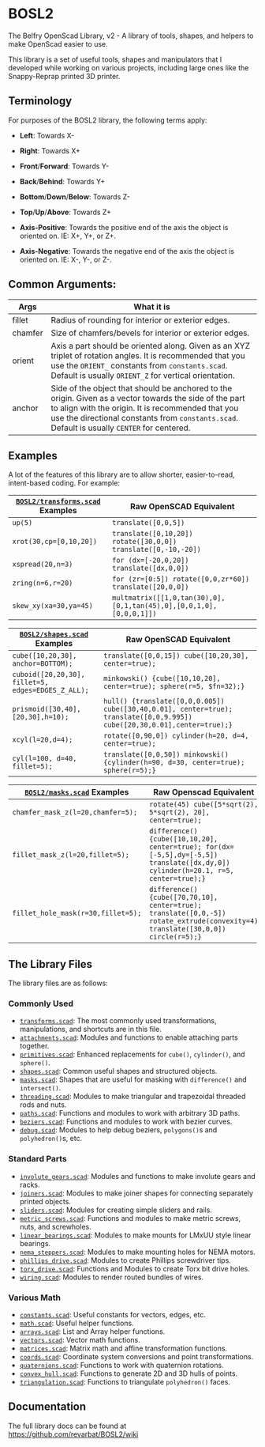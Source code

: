 # BOSL2
The Belfry OpenScad Library, v2 - A library of tools, shapes, and helpers to make OpenScad easier to use.

This library is a set of useful tools, shapes and manipulators that I developed while working on various
projects, including large ones like the Snappy-Reprap printed 3D printer.


## Terminology
For purposes of the BOSL2 library, the following terms apply:
- **Left**: Towards X-
- **Right**: Towards X+
- **Front**/**Forward**: Towards Y-
- **Back**/**Behind**: Towards Y+
- **Bottom**/**Down**/**Below**: Towards Z-
- **Top**/**Up**/**Above**: Towards Z+

- **Axis-Positive**: Towards the positive end of the axis the object is oriented on.  IE: X+, Y+, or Z+.
- **Axis-Negative**: Towards the negative end of the axis the object is oriented on.  IE: X-, Y-, or Z-.

## Common Arguments:

Args    | What it is
------- | ----------------------------------------
fillet  | Radius of rounding for interior or exterior edges.
chamfer | Size of chamfers/bevels for interior or exterior edges.
orient  | Axis a part should be oriented along.  Given as an XYZ triplet of rotation angles.  It is recommended that you use the `ORIENT_` constants from `constants.scad`.  Default is usually `ORIENT_Z` for vertical orientation.
anchor  | Side of the object that should be anchored to the origin. Given as a vector towards the side of the part to align with the origin.  It is recommended that you use the directional constants from `constants.scad`.  Default is usually `CENTER` for centered.


## Examples
A lot of the features of this library are to allow shorter, easier-to-read, intent-based coding.  For example:

[`BOSL2/transforms.scad`](https://github.com/revarbat/BOSL2/wiki/transforms.scad) Examples | Raw OpenSCAD Equivalent
------------------------------- | -------------------------------
`up(5)`                         | `translate([0,0,5])`
`xrot(30,cp=[0,10,20])`         | `translate([0,10,20]) rotate([30,0,0]) translate([0,-10,-20])`
`xspread(20,n=3)`               | `for (dx=[-20,0,20]) translate([dx,0,0])`
`zring(n=6,r=20)`               | `for (zr=[0:5]) rotate([0,0,zr*60]) translate([20,0,0])`
`skew_xy(xa=30,ya=45)`          | `multmatrix([[1,0,tan(30),0],[0,1,tan(45),0],[0,0,1,0],[0,0,0,1]])`

[`BOSL2/shapes.scad`](https://github.com/revarbat/BOSL2/wiki/shapes.scad) Examples | Raw OpenSCAD Equivalent
---------------------------------- | -------------------------------
`cube([10,20,30], anchor=BOTTOM);` | `translate([0,0,15]) cube([10,20,30], center=true);`
`cuboid([20,20,30], fillet=5, edges=EDGES_Z_ALL);` | `minkowski() {cube([10,10,20], center=true); sphere(r=5, $fn=32);}`
`prismoid([30,40],[20,30],h=10);`  | `hull() {translate([0,0,0.005]) cube([30,40,0.01], center=true); translate([0,0,9.995]) cube([20,30,0.01],center=true);}`
`xcyl(l=20,d=4);`                  | `rotate([0,90,0]) cylinder(h=20, d=4, center=true);`
`cyl(l=100, d=40, fillet=5);`      | `translate([0,0,50]) minkowski() {cylinder(h=90, d=30, center=true); sphere(r=5);}`

[`BOSL2/masks.scad`](https://github.com/revarbat/BOSL2/wiki/masks.scad) Examples | Raw Openscad Equivalent
----------------------------------- | -------------------------------
`chamfer_mask_z(l=20,chamfer=5);`   | `rotate(45) cube([5*sqrt(2), 5*sqrt(2), 20], center=true);`
`fillet_mask_z(l=20,fillet=5);`     | `difference() {cube([10,10,20], center=true); for(dx=[-5,5],dy=[-5,5]) translate([dx,dy,0]) cylinder(h=20.1, r=5, center=true);}`
`fillet_hole_mask(r=30,fillet=5);`  | `difference() {cube([70,70,10], center=true); translate([0,0,-5]) rotate_extrude(convexity=4) translate([30,0,0]) circle(r=5);}`


## The Library Files
The library files are as follows:

### Commonly Used
  - [`transforms.scad`](https://github.com/revarbat/BOSL2/wiki/transforms.scad): The most commonly used transformations, manipulations, and shortcuts are in this file.
  - [`attachments.scad`](https://github.com/revarbat/BOSL2/wiki/attachments.scad): Modules and functions to enable attaching parts together.
  - [`primitives.scad`](https://github.com/revarbat/BOSL2/wiki/primitives.scad): Enhanced replacements for `cube()`, `cylinder()`, and `sphere()`.
  - [`shapes.scad`](https://github.com/revarbat/BOSL2/wiki/shapes.scad): Common useful shapes and structured objects.
  - [`masks.scad`](https://github.com/revarbat/BOSL2/wiki/masks.scad): Shapes that are useful for masking with `difference()` and `intersect()`.
  - [`threading.scad`](https://github.com/revarbat/BOSL2/wiki/threading.scad): Modules to make triangular and trapezoidal threaded rods and nuts.
  - [`paths.scad`](https://github.com/revarbat/BOSL2/wiki/paths.scad): Functions and modules to work with arbitrary 3D paths.
  - [`beziers.scad`](https://github.com/revarbat/BOSL2/wiki/beziers.scad): Functions and modules to work with bezier curves.
  - [`debug.scad`](https://github.com/revarbat/BOSL2/wiki/debug.scad): Modules to help debug beziers, `polygons()`s and `polyhedron()`s, etc.

### Standard Parts
  - [`involute_gears.scad`](https://github.com/revarbat/BOSL2/wiki/involute_gears.scad): Modules and functions to make involute gears and racks.
  - [`joiners.scad`](https://github.com/revarbat/BOSL2/wiki/joiners.scad): Modules to make joiner shapes for connecting separately printed objects.
  - [`sliders.scad`](https://github.com/revarbat/BOSL2/wiki/sliders.scad): Modules for creating simple sliders and rails.
  - [`metric_screws.scad`](https://github.com/revarbat/BOSL2/wiki/metric_screws.scad): Functions and modules to make metric screws, nuts, and screwholes.
  - [`linear_bearings.scad`](https://github.com/revarbat/BOSL2/wiki/linear_bearings.scad): Modules to make mounts for LMxUU style linear bearings.
  - [`nema_steppers.scad`](https://github.com/revarbat/BOSL2/wiki/nema_steppers.scad): Modules to make mounting holes for NEMA motors.
  - [`phillips_drive.scad`](https://github.com/revarbat/BOSL2/wiki/phillips_drive.scad): Modules to create Phillips screwdriver tips.
  - [`torx_drive.scad`](https://github.com/revarbat/BOSL2/wiki/torx_drive.scad): Functions and Modules to create Torx bit drive holes.
  - [`wiring.scad`](https://github.com/revarbat/BOSL2/wiki/wiring.scad): Modules to render routed bundles of wires.

### Various Math
  - [`constants.scad`](https://github.com/revarbat/BOSL2/wiki/constants.scad): Useful constants for vectors, edges, etc.
  - [`math.scad`](https://github.com/revarbat/BOSL2/wiki/math.scad): Useful helper functions.
  - [`arrays.scad`](https://github.com/revarbat/BOSL2/wiki/arrays.scad): List and Array helper functions.
  - [`vectors.scad`](https://github.com/revarbat/BOSL2/wiki/vectors.scad): Vector math functions.
  - [`matrices.scad`](https://github.com/revarbat/BOSL2/wiki/matrices.scad): Matrix math and affine transformation functions.
  - [`coords.scad`](https://github.com/revarbat/BOSL2/wiki/coords.scad): Coordinate system conversions and point transformations.
  - [`quaternions.scad`](https://github.com/revarbat/BOSL2/wiki/quaternions.scad): Functions to work with quaternion rotations.
  - [`convex_hull.scad`](https://github.com/revarbat/BOSL2/wiki/convex_hull.scad): Functions to generate 2D and 3D hulls of points.
  - [`triangulation.scad`](https://github.com/revarbat/BOSL2/wiki/triangulation.scad): Functions to triangulate `polyhedron()` faces.

## Documentation
The full library docs can be found at https://github.com/revarbat/BOSL2/wiki

